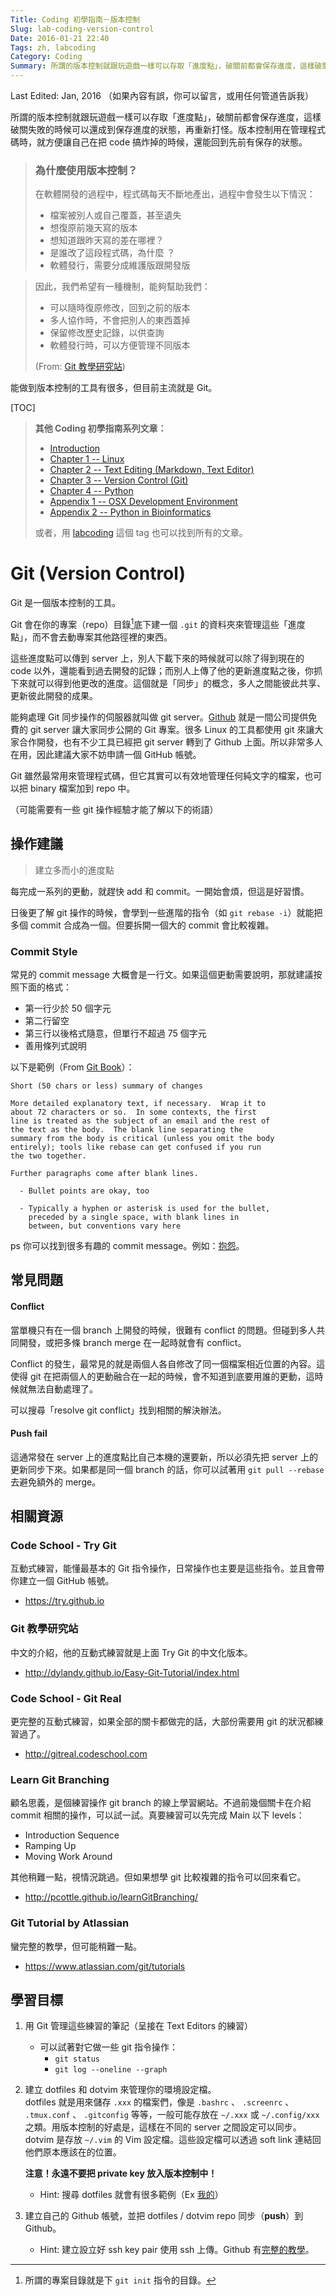 ```yaml
---
Title: Coding 初學指南－版本控制
Slug: lab-coding-version-control
Date: 2016-01-21 22:40
Tags: zh, labcoding
Category: Coding
Summary: 所謂的版本控制就跟玩遊戲一樣可以存取「進度點」，破關前都會保存進度，這樣破關失敗的時候可以還成到保存進度的狀態，再重新打怪。版本控制用在管理程式碼時，就方便讓自己在把 code 搞炸掉的時候，還能回到先前有保存的狀態。
---
```


Last Edited: Jan, 2016 （如果內容有誤，你可以留言，或用任何管道告訴我）

所謂的版本控制就跟玩遊戲一樣可以存取「進度點」，破關前都會保存進度，這樣破關失敗的時候可以還成到保存進度的狀態，再重新打怪。版本控制用在管理程式碼時，就方便讓自己在把 code 搞炸掉的時候，還能回到先前有保存的狀態。

> ### 為什麼使用版本控制？
> 在軟體開發的過程中，程式碼每天不斷地產出，過程中會發生以下情況：
>
> - 檔案被別人或自己覆蓋，甚至遺失
> - 想復原前幾天寫的版本
> - 想知道跟昨天寫的差在哪裡？
> - 是誰改了這段程式碼，為什麼 ？
> - 軟體發行，需要分成維護版跟開發版

> 因此，我們希望有一種機制，能夠幫助我們：
>
> - 可以隨時復原修改，回到之前的版本
> - 多人協作時，不會把別人的東西蓋掉
> - 保留修改歷史記錄，以供查詢
> - 軟體發行時，可以方便管理不同版本
>
> (From: [Git 教學研究站](http://dylandy.github.io/Easy-Git-Tutorial/))

能做到版本控制的工具有很多，但目前主流就是 Git。

[TOC]


> **其他 Coding 初學指南系列文章：**
>
> - [Introduction][intro]
> - [Chapter 1 -- Linux][chp1-linux]
> - [Chapter 2 -- Text Editing (Markdown, Text Editor)][chp2-text-editing]
> - [Chapter 3 -- Version Control (Git)][chp3-git]
> - [Chapter 4 -- Python][chp4-python]
> - [Appendix 1 -- OSX Development Environment][apx0-osx]
> - [Appendix 2 -- Python in Bioinformatics][apx1-bioinfo]
>
> 或者，用 [labcoding](/tag/labcoding.html) 這個 tag 也可以找到所有的文章。

[intro]: {filename}0121_lab_coding_intro.md
[chp1-linux]: {filename}0121_lab_coding_linux.md
[chp2-text-editing]: {filename}0121_lab_coding_text_editing.md
[chp3-git]: {filename}0121_lab_coding_version_control.md
[chp4-python]: {filename}0121_lab_coding_python.md
[apx0-osx]: {filename}0121_lab_coding_a_osx_env.md
[apx1-bioinfo]: {filename}0121_lab_coding_a_bioinfo_python.md



# Git (Version Control)

Git 是一個版本控制的工具。

Git 會在你的專案（repo）目錄[^註1]底下建一個 `.git` 的資料夾來管理這些「進度點」，而不會去動專案其他路徑裡的東西。

這些進度點可以傳到 server 上，別人下載下來的時候就可以除了得到現在的 code 以外，還能看到過去開發的記錄；而別人上傳了他的更新進度點之後，你抓下來就可以得到他更改的進度。這個就是「同步」的概念，多人之間能彼此共享、更新彼此開發的成果。

能夠處理 Git 同步操作的伺服器就叫做 git server。[Github] 就是一間公司提供免費的 git server 讓大家同步公開的 Git 專案。很多 Linux 的工具都使用 git 來讓大家合作開發，也有不少工具已經把 git server 轉到了 Github 上面。所以非常多人在用，因此建議大家不妨申請一個 GitHub 帳號。

[^註1]: 所謂的專案目錄就是下 `git init` 指令的目錄。

Git 雖然最常用來管理程式碼，但它其實可以有效地管理任何純文字的檔案，也可以把 binary  檔案加到 repo 中。

[GitHub]: https://github.com/

（可能需要有一些 git 操作經驗才能了解以下的術語）

## 操作建議

> 建立多而小的進度點

每完成一系列的更動，就趕快 add 和 commit。一開始會煩，但這是好習慣。

日後更了解 git 操作的時候，會學到一些進階的指令（如 `git rebase -i`）就能把多個 commit 合成為一個。但要拆開一個大的 commit 會比較複雜。


### Commit Style

常見的 commit message 大概會是一行文。如果這個更動需要說明，那就建議按照下面的格式：

- 第一行少於 50 個字元
- 第二行留空
- 第三行以後格式隨意，但單行不超過 75 個字元
- 善用條列式說明

以下是範例（From [Git Book](http://git-scm.com/book/ch5-2.html)）：

```
Short (50 chars or less) summary of changes

More detailed explanatory text, if necessary.  Wrap it to
about 72 characters or so.  In some contexts, the first
line is treated as the subject of an email and the rest of
the text as the body.  The blank line separating the
summary from the body is critical (unless you omit the body
entirely); tools like rebase can get confused if you run
the two together.

Further paragraphs come after blank lines.

  - Bullet points are okay, too

  - Typically a hyphen or asterisk is used for the bullet,
    preceded by a single space, with blank lines in
    between, but conventions vary here
```

ps 你可以找到很多有趣的 commit message。例如：[抱怨][commit-log-last-night]。

[commit-log-last-night]: http://www.commitlogsfromlastnight.com/


## 常見問題

#### Conflict

當單機只有在一個 branch 上開發的時候，很難有 conflict 的問題。但碰到多人共同開發，或把多條 branch merge 在一起時就會有 conflict。

Conflict 的發生，最常見的就是兩個人各自修改了同一個檔案相近位置的內容。這使得 git 在把兩個人的更動融合在一起的時候，會不知道到底要用誰的更動，這時候就無法自動處理了。

可以搜尋「resolve git conflict」找到相關的解決辦法。


#### Push fail

這通常發在 server 上的進度點比自己本機的還要新，所以必須先把 server 上的更新同步下來。如果都是同一個 branch 的話，你可以試著用 `git pull --rebase` 去避免額外的 merge。



## 相關資源

### Code School - Try Git

互動式練習，能懂最基本的 Git 指令操作，日常操作也主要是這些指令。並且會帶你建立一個 GitHub 帳號。

- <https://try.github.io>

### Git 教學研究站
中文的介紹，他的互動式練習就是上面 Try Git 的中文化版本。

- <http://dylandy.github.io/Easy-Git-Tutorial/index.html>


### Code School - Git Real
更完整的互動式練習，如果全部的關卡都做完的話，大部份需要用 git 的狀況都練習過了。

- <http://gitreal.codeschool.com>

### Learn Git Branching

顧名思義，是個練習操作 git branch 的線上學習網站。不過前幾個關卡在介紹 commit 相關的操作，可以試一試。真要練習可以先完成 Main 以下 levels：

- Introduction Sequence
- Ramping Up
- Moving Work Around

其他稍難一點，視情況跳過。但如果想學 git 比較複雜的指令可以回來看它。

- <http://pcottle.github.io/learnGitBranching/>


### Git Tutorial by Atlassian

蠻完整的教學，但可能稍難一點。

- <https://www.atlassian.com/git/tutorials>


## 學習目標

1. 用 Git 管理這些練習的筆記（呈接在 Text Editors 的練習）
    - 可以試著對它做一些 git 指令操作：
        - `git status`
        - `git log --oneline --graph`

2. 建立 dotfiles 和 dotvim 來管理你的環境設定檔。<br>
   dotfiles 就是用來儲存 `.xxx` 的檔案們，像是 `.bashrc` 、 `.screenrc` 、 `.tmux.conf` 、 `.gitconfig` 等等，一般可能存放在 `~/.xxx` 或 `~/.config/xxx` 之類。用版本控制的好處是，這樣在不同的 server 之間設定可以同步。<br>
   dotvim 是存放 `~/.vim` 的 Vim 設定檔。這些設定檔可以透過 soft link 連結回他們原本應該在的位置。

    **注意！永遠不要把 private key 放入版本控制中！**

    - Hint: 搜尋 dotfiles 就會有很多範例（Ex [我的][my-dotfiles]）

3. 建立自己的 Github 帳號，並把 dotfiles / dotvim repo 同步（**push**）到Github。

    - Hint: 建立設立好 ssh key pair 使用 ssh 上傳。Github 有[完整的教學][github-sshkey]。

[my-dotfiles]: https://github.com/ccwang002/dotfiles
[github-sshkey]: https://help.github.com/articles/generating-ssh-keys/
